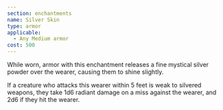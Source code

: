 ```yaml
---
section: enchantments
name: Silver Skin
type: armor
applicable:
  - Any Medium armor
cost: 500
---
```

While worn, armor with this enchantment releases a fine mystical silver powder over the wearer, causing them to shine slightly.

If a creature who attacks this wearer within 5 feet is weak to silvered weapons, they take 1d6 radiant damage on a miss against the wearer, and 2d6 if they hit the wearer.